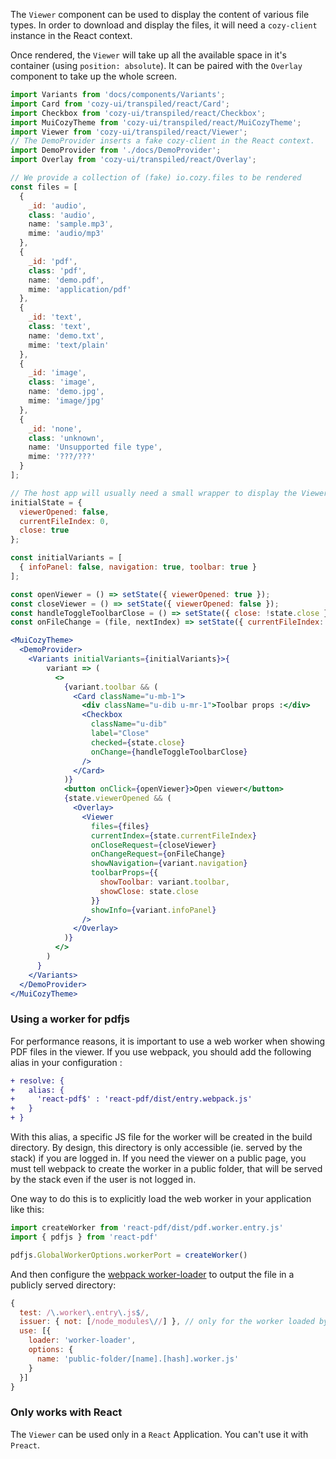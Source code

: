 The `Viewer` component can be used to display the content of various file types. In order to download and display the files, it will need a `cozy-client` instance in the React context.

Once rendered, the `Viewer` will take up all the available space in it's container (using `position: absolute`). It can be paired with the `Overlay` component to take up the whole screen.

```jsx
import Variants from 'docs/components/Variants';
import Card from 'cozy-ui/transpiled/react/Card';
import Checkbox from 'cozy-ui/transpiled/react/Checkbox';
import MuiCozyTheme from 'cozy-ui/transpiled/react/MuiCozyTheme';
import Viewer from 'cozy-ui/transpiled/react/Viewer';
// The DemoProvider inserts a fake cozy-client in the React context.
import DemoProvider from './docs/DemoProvider';
import Overlay from 'cozy-ui/transpiled/react/Overlay';

// We provide a collection of (fake) io.cozy.files to be rendered
const files = [
  {
    _id: 'audio',
    class: 'audio',
    name: 'sample.mp3',
    mime: 'audio/mp3'
  },
  {
    _id: 'pdf',
    class: 'pdf',
    name: 'demo.pdf',
    mime: 'application/pdf'
  },
  {
    _id: 'text',
    class: 'text',
    name: 'demo.txt',
    mime: 'text/plain'
  },
  {
    _id: 'image',
    class: 'image',
    name: 'demo.jpg',
    mime: 'image/jpg'
  },
  {
    _id: 'none',
    class: 'unknown',
    name: 'Unsupported file type',
    mime: '???/???'
  }
];

// The host app will usually need a small wrapper to display the Viewer. This is a very small example of such a wrapper that handles opening, closing, and navigating between files.
initialState = {
  viewerOpened: false,
  currentFileIndex: 0,
  close: true
};

const initialVariants = [
  { infoPanel: false, navigation: true, toolbar: true }
];

const openViewer = () => setState({ viewerOpened: true });
const closeViewer = () => setState({ viewerOpened: false });
const handleToggleToolbarClose = () => setState({ close: !state.close });
const onFileChange = (file, nextIndex) => setState({ currentFileIndex: nextIndex });

<MuiCozyTheme>
  <DemoProvider>
    <Variants initialVariants={initialVariants}>{
        variant => (
          <>
            {variant.toolbar && (
              <Card className="u-mb-1">
                <div className="u-dib u-mr-1">Toolbar props :</div>
                <Checkbox
                  className="u-dib"
                  label="Close"
                  checked={state.close}
                  onChange={handleToggleToolbarClose}
                />
              </Card>
            )}
            <button onClick={openViewer}>Open viewer</button>
            {state.viewerOpened && (
              <Overlay>
                <Viewer
                  files={files}
                  currentIndex={state.currentFileIndex}
                  onCloseRequest={closeViewer}
                  onChangeRequest={onFileChange}
                  showNavigation={variant.navigation}
                  toolbarProps={{
                    showToolbar: variant.toolbar,
                    showClose: state.close
                  }}
                  showInfo={variant.infoPanel}
                />
              </Overlay>
            )}
          </>
        )
      }
    </Variants>
  </DemoProvider>
</MuiCozyTheme>
```

### Using a worker for pdfjs

For performance reasons, it is important to use a web worker when showing PDF files in the viewer. If you use webpack, you should add the following alias in your configuration :

```diff
+ resolve: {
+   alias: {
+     'react-pdf$' : 'react-pdf/dist/entry.webpack.js'
+   }
+ }
```

With this alias, a specific JS file for the worker will be created in the build directory. By design, this directory is only accessible (ie. served by the stack) if you are logged in. If you need the viewer on a public page, you must tell webpack to create the worker in a public folder, that will be served by the stack even if the user is not logged in.

One way to do this is to explicitly load the web worker in your application like this:

```js static
import createWorker from 'react-pdf/dist/pdf.worker.entry.js'
import { pdfjs } from 'react-pdf'

pdfjs.GlobalWorkerOptions.workerPort = createWorker()
```

And then configure the [webpack worker-loader](https://github.com/webpack-contrib/worker-loader) to output the file in a publicly served directory:

```js static
{
  test: /\.worker\.entry\.js$/,
  issuer: { not: [/node_modules\//] }, // only for the worker loaded by the app, leave the workers created by dependencies alone
  use: [{
    loader: 'worker-loader',
    options: {
      name: 'public-folder/[name].[hash].worker.js'
    }
  }]
}
```

### Only works with React

The `Viewer` can be used only in a `React` Application. You can't use it with `Preact`.
